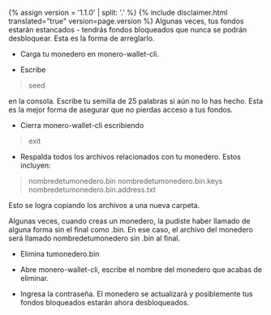 {% assign version = '1.1.0' | split: '.' %}
{% include disclaimer.html translated="true" version=page.version %}
Algunas veces, tus fondos estarán estancados - tendrás fondos bloqueados que nunca se podrán desbloquear. Esta es la forma de arreglarlo.

- Carga tu monedero en monero-wallet-cli.

- Escribe

> seed

en la consola. Escribe tu semilla de 25 palabras si aún no lo has hecho. Esta es la mejor forma de asegurar que no pierdas acceso a tus fondos.

- Cierra monero-wallet-cli escribiendo

> exit

- Respalda todos los archivos relacionados con tu monedero. Estos incluyen:

> nombredetumonedero.bin
> nombredetumonedero.bin.keys
> nombredetumonedero.bin.address.txt

Esto se logra copiando los archivos a una nueva carpeta.

Algunas veces, cuando creas un monedero, la pudiste haber llamado de alguna forma sin el final como .bin. En ese caso, el archivo del monedero será llamado nombredetumonedero sin .bin al final.

- Elimina tumonedero.bin

- Abre monero-wallet-cli, escribe el nombre del monedero que acabas de eliminar.

- Ingresa la contraseña. El monedero se actualizará y posiblemente tus fondos bloqueados estarán ahora desbloqueados.

